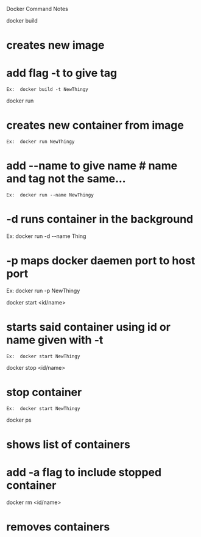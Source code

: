 Docker Command Notes

docker build
# creates new image
# add flag -t to give tag
    Ex:  docker build -t NewThingy

docker run <image>  
# creates new container from image
    Ex:  docker run NewThingy   
# add --name to give name  # name and tag not the same...
    Ex:  docker run --name NewThingy   
# -d runs container in the background
  Ex: docker run -d --name Thing
# -p maps docker daemen port to host port
  Ex: docker run -p NewThingy

docker start <id/name>
# starts said container using id or name given with -t
    Ex:  docker start NewThingy

docker stop <id/name>
# stop container
    Ex:  docker start NewThingy

docker ps
# shows list of containers
# add -a flag to include stopped container

docker rm <id/name>
# removes containers
